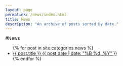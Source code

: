 ```yaml
---
layout: page
permalink: /news/index.html
title: News
description: "An archive of posts sorted by date."
---
```


#News

<ul class="post-list">
{% for post in site.categories.news %} 
  <li><article><a href="{{ site.url }}{{ post.url }}">{{ post.title }} <span class="entry-date"><time datetime="{{ post.date | date_to_xmlschema }}">{{ post.date | date: "%B %d, %Y" }}</time></span></a></article></li>
{% endfor %}
</ul>
